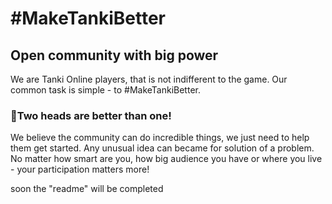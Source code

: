# #MakeTankiBetter
## Open community with big power
We are Tanki Online players, that is not indifferent to the game. Our common task is simple - to #MakeTankiBetter.
### 🧠Two heads are better than one! 
We believe the community can do incredible things, we just need to help them get started. Any unusual idea can became for solution of a problem. No matter how smart are you, how big audience you have or where you live - your participation matters more!

soon the "readme" will be completed
